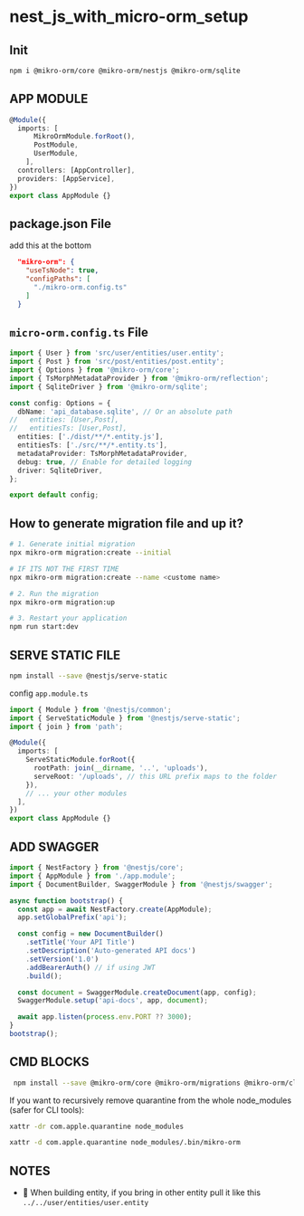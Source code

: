 # nest_js_with_micro-orm_setup

## Init
```bash 
npm i @mikro-orm/core @mikro-orm/nestjs @mikro-orm/sqlite
```

## APP MODULE
```ts
@Module({
  imports: [
      MikroOrmModule.forRoot(),
      PostModule,
      UserModule,
    ],
  controllers: [AppController],
  providers: [AppService],
})
export class AppModule {}
```

## package.json File
add this at the bottom 
```json
  "mikro-orm": {
    "useTsNode": true,
    "configPaths": [
      "./mikro-orm.config.ts"
    ]
  }

```

## `micro-orm.config.ts` File
```ts
import { User } from 'src/user/entities/user.entity';
import { Post } from 'src/post/entities/post.entity';
import { Options } from '@mikro-orm/core';
import { TsMorphMetadataProvider } from '@mikro-orm/reflection';
import { SqliteDriver } from '@mikro-orm/sqlite';

const config: Options = {
  dbName: 'api_database.sqlite', // Or an absolute path
//   entities: [User,Post], 
//   entitiesTs: [User,Post], 
  entities: ['./dist/**/*.entity.js'],
  entitiesTs: ['./src/**/*.entity.ts'],
  metadataProvider: TsMorphMetadataProvider,
  debug: true, // Enable for detailed logging
  driver: SqliteDriver,
};

export default config;
```

## How to generate migration file and up it? 
```bash
# 1. Generate initial migration
npx mikro-orm migration:create --initial

# IF ITS NOT THE FIRST TIME
npx mikro-orm migration:create --name <custome name>

# 2. Run the migration
npx mikro-orm migration:up

# 3. Restart your application
npm run start:dev
```

## SERVE STATIC FILE
```bash
npm install --save @nestjs/serve-static
```

config `app.module.ts`
```ts
import { Module } from '@nestjs/common';
import { ServeStaticModule } from '@nestjs/serve-static';
import { join } from 'path';

@Module({
  imports: [
    ServeStaticModule.forRoot({
      rootPath: join(__dirname, '..', 'uploads'),
      serveRoot: '/uploads', // this URL prefix maps to the folder
    }),
    // ... your other modules
  ],
})
export class AppModule {}
```

## ADD SWAGGER
```ts
import { NestFactory } from '@nestjs/core';
import { AppModule } from './app.module';
import { DocumentBuilder, SwaggerModule } from '@nestjs/swagger';

async function bootstrap() {
  const app = await NestFactory.create(AppModule);
  app.setGlobalPrefix('api');

  const config = new DocumentBuilder()
    .setTitle('Your API Title')
    .setDescription('Auto-generated API docs')
    .setVersion('1.0')
    .addBearerAuth() // if using JWT
    .build();

  const document = SwaggerModule.createDocument(app, config);
  SwaggerModule.setup('api-docs', app, document); 

  await app.listen(process.env.PORT ?? 3000);
}
bootstrap();
```

## CMD BLOCKS
```bash
 npm install --save @mikro-orm/core @mikro-orm/migrations @mikro-orm/cli @mikro-orm/nestjs
```

If you want to recursively remove quarantine from the whole node_modules (safer for CLI tools):
```bash
xattr -dr com.apple.quarantine node_modules
```

```bash
xattr -d com.apple.quarantine node_modules/.bin/mikro-orm
```

## NOTES
- 🔖 When building entity, if you bring in other entity pull it like this `../../user/entities/user.entity`

